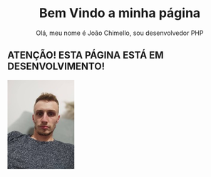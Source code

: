 <!DOCTYPE html>
<html lang="pt-BR">
<head>
    <meta charset="UTF-8">
    <meta http-equiv="X-UA-Compatible" content="IE=edge">
    <meta name="viewport" content="width=device-width, initial-scale=1.0">
    <link rel="stylesheet" href="https://maxcdn.bootstrapcdn.com/bootstrap/4.0.0/css/bootstrap.min.css" integrity="sha384-Gn5384xqQ1aoWXA+058RXPxPg6fy4IWvTNh0E263XmFcJlSAwiGgFAW/dAiS6JXm" crossorigin="anonymous">
    <title>João Chimello</title>
</head>
<body>
    <div class="form-control">
        <h1 style="text-align:center;">Bem Vindo a minha página</h1>
        <p style="text-align:center;">Olá, meu nome é João Chimello, sou desenvolvedor PHP</p>
    </div>
    <div class="form-control alert alert-danger d-flex justify-content-center">
        <h2 class="center">ATENÇÃO! ESTA PÁGINA ESTÁ EM DESENVOLVIMENTO!</h2>
    </div>
    <div class="form-control">
        <a href="https://www.github.com/chimello">
            <img class="img-thumbnail" alt="Foto de Perfil" src="assets/images/perfil.jpg" alt="">
        </a>
    </div>
</body>
</html>